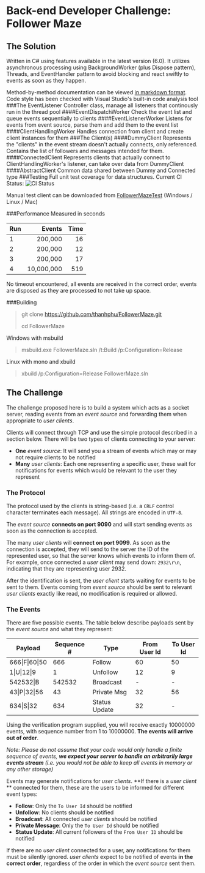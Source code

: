# Back-end Developer Challenge: Follower Maze

## The Solution
Written in C# using features available in the latest version (6.0). It utilizes asynchronous processing using BackgroundWorker (plus Dispose pattern), Threads, and EventHandler pattern to avoid blocking and react swiftly to events as soon as they happen.

Method-by-method documentation can be viewed [in markdown format](Docs/FollowerMazeServer.GeneratedXmlDoc.md). Code style has been checked with Visual Studio's built-in code analysis tool
###The EventListener
Controller class, manage all listeners that continously run in the thread pool
####EventDispatchWorker
Check the event list and queue events sequentially to clients
####EventListenerWorker
Listens for events from event source, parse them and add them to the event list
####ClientHandlingWorker
Handles connection from client and create client instances for them
###The Client(s)
####DummyClient
Represents the "clients" in the event stream doesn't actually connects, only referenced. Contains the list of followers and messages intended for them.
####ConnectedClient
Represents clients that actually connect to ClientHandlingWorker's listener, can take over data from DummyClient
####AbstractClient
Common data shared between Dummy and Connected type
###Testing
Full unit test  coverage for data structures. Current CI Status: ![CI Status](https://travis-ci.org/thanhphu/FollowerMaze.svg?branch=master)

Manual test client can be downloaded from [FollowerMazeTest](FollowerMazeTest/Manual) (Windows / Linux / Mac)

###Performance
Measured in seconds

| Run | Events     | Time |
|:----|-----------:|-----:|
| 1   | 200,000    | 16   |
| 2   | 200,000    | 12   |
| 3   | 200,000    | 17   |
| 4   | 10,000,000 | 519  |

No timeout encountered, all events are received in the correct order, events are disposed as they are processed to not take up space.

###Building

>git clone https://github.com/thanhphu/FollowerMaze.git
>
>cd FollowerMaze
>

Windows with msbuild
>msbuild.exe FollowerMaze.sln /t:Build /p:Configuration=Release

Linux with mono and xbuild
>xbuild /p:Configuration=Release FollowerMaze.sln

## The Challenge
The challenge proposed here is to build a system which acts as a socket
server, reading events from an *event source* and forwarding them when
appropriate to *user clients*.

Clients will connect through TCP and use the simple protocol described in a
section below. There will be two types of clients connecting to your server:

- **One** *event source*: It will send you a
stream of events which may or may not require clients to be notified
- **Many** *user clients*: Each one representing a specific user,
these wait for notifications for events which would be relevant to the
user they represent

### The Protocol
The protocol used by the clients is string-based (i.e. a `CRLF` control
character terminates each message). All strings are encoded in `UTF-8`.

The *event source* **connects on port 9090** and will start sending
events as soon as the connection is accepted.

The many *user clients* will **connect on port 9099**. As soon
as the connection is accepted, they will send to the server the ID of
the represented user, so that the server knows which events to
inform them of. For example, once connected a *user client* may send down:
`2932\r\n`, indicating that they are representing user 2932.

After the identification is sent, the *user client* starts waiting for
events to be sent to them. Events coming from *event source* should be
sent to relevant *user clients* exactly like read, no modification is
required or allowed.

### The Events
There are five possible events. The table below describe payloads
sent by the *event source* and what they represent:

| Payload    | Sequence #| Type         | From User Id | To User Id |
|------------|-----------|--------------|--------------|------------|
|666&#124;F&#124;60&#124;50 | 666       | Follow       | 60           | 50         |
|1&#124;U&#124;12&#124;9    | 1         | Unfollow     | 12           | 9          |
|542532&#124;B    | 542532    | Broadcast    | -            | -          |
|43&#124;P&#124;32&#124;56  | 43        | Private Msg  | 32           | 56         |
|634&#124;S&#124;32    | 634       | Status Update| 32           | -          |

Using the verification program supplied, you will receive exactly 10000000 events,
with sequence number from 1 to 10000000. **The events will arrive out of order**.

*Note: Please do not assume that your code would only handle a finite sequence
of events, **we expect your server to handle an arbitrarily large events stream**
(i.e. you would not be able to keep all events in memory or any other storage)*

Events may generate notifications for *user clients*. **If there is a
*user client* ** connected for them, these are the users to be
informed for different event types:

* **Follow**: Only the `To User Id` should be notified
* **Unfollow**: No clients should be notified
* **Broadcast**: All connected *user clients* should be notified
* **Private Message**: Only the `To User Id` should be notified
* **Status Update**: All current followers of the `From User ID` should be notified

If there are no *user client* connected for a user, any notifications
for them must be silently ignored. *user clients* expect to be notified of
events **in the correct order**, regardless of the order in which the
*event source* sent them.
